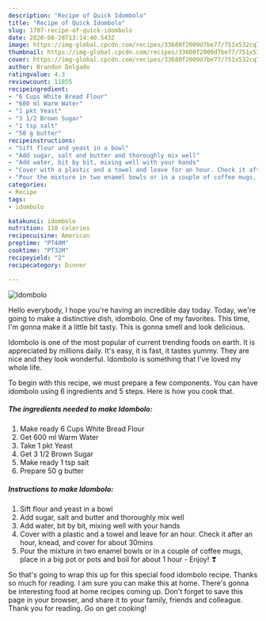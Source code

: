 ```yaml
---
description: "Recipe of Quick Idombolo"
title: "Recipe of Quick Idombolo"
slug: 1707-recipe-of-quick-idombolo
date: 2020-08-28T13:14:40.543Z
image: https://img-global.cpcdn.com/recipes/33680f2009d7be77/751x532cq70/idombolo-recipe-main-photo.jpg
thumbnail: https://img-global.cpcdn.com/recipes/33680f2009d7be77/751x532cq70/idombolo-recipe-main-photo.jpg
cover: https://img-global.cpcdn.com/recipes/33680f2009d7be77/751x532cq70/idombolo-recipe-main-photo.jpg
author: Brandon Delgado
ratingvalue: 4.3
reviewcount: 11855
recipeingredient:
- "6 Cups White Bread Flour"
- "600 ml Warm Water"
- "1 pkt Yeast"
- "3 1/2 Brown Sugar"
- "1 tsp salt"
- "50 g butter"
recipeinstructions:
- "Sift flour and yeast in a bowl"
- "Add sugar, salt and butter and thoroughly mix well"
- "Add water, bit by bit, mixing well with your hands"
- "Cover with a plastic and a towel and leave for an hour. Check it after an hour, knead, and cover for about 30mins"
- "Pour the mixture in two enamel bowls or in a couple of coffee mugs, place in a big pot or pots and boil for about 1 hour - Enjoy! ❣"
categories:
- Recipe
tags:
- idombolo

katakunci: idombolo 
nutrition: 110 calories
recipecuisine: American
preptime: "PT40M"
cooktime: "PT32M"
recipeyield: "2"
recipecategory: Dinner

---
```



![Idombolo](https://img-global.cpcdn.com/recipes/33680f2009d7be77/751x532cq70/idombolo-recipe-main-photo.jpg)

Hello everybody, I hope you're having an incredible day today. Today, we're going to make a distinctive dish, idombolo. One of my favorites. This time, I'm gonna make it a little bit tasty. This is gonna smell and look delicious.

Idombolo is one of the most popular of current trending foods on earth. It is appreciated by millions daily. It's easy, it is fast, it tastes yummy. They are nice and they look wonderful. Idombolo is something that I've loved my whole life.




To begin with this recipe, we must prepare a few components. You can have idombolo using 6 ingredients and 5 steps. Here is how you cook that.

<!--inarticleads1-->

##### The ingredients needed to make Idombolo:

1. Make ready 6 Cups White Bread Flour
1. Get 600 ml Warm Water
1. Take 1 pkt Yeast
1. Get 3 1/2 Brown Sugar
1. Make ready 1 tsp salt
1. Prepare 50 g butter




<!--inarticleads2-->

##### Instructions to make Idombolo:

1. Sift flour and yeast in a bowl
1. Add sugar, salt and butter and thoroughly mix well
1. Add water, bit by bit, mixing well with your hands
1. Cover with a plastic and a towel and leave for an hour. Check it after an hour, knead, and cover for about 30mins
1. Pour the mixture in two enamel bowls or in a couple of coffee mugs, place in a big pot or pots and boil for about 1 hour - Enjoy! ❣




So that's going to wrap this up for this special food idombolo recipe. Thanks so much for reading. I am sure you can make this at home. There's gonna be interesting food at home recipes coming up. Don't forget to save this page in your browser, and share it to your family, friends and colleague. Thank you for reading. Go on get cooking!
